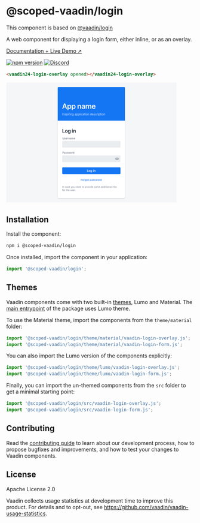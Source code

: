 # @scoped-vaadin/login

This component is based on [@vaadin/login](https://www.npmjs.com/package/@vaadin/login)

A web component for displaying a login form, either inline, or as an overlay.

[Documentation + Live Demo ↗](https://vaadin.com/docs/latest/components/login)

[![npm version](https://badgen.net/npm/v/@scoped-vaadin/login)](https://www.npmjs.com/package/@scoped-vaadin/login)
[![Discord](https://img.shields.io/discord/732335336448852018?label=discord)](https://discord.gg/PHmkCKC)

```html
<vaadin24-login-overlay opened></vaadin24-login-overlay>
```

[<img src="https://raw.githubusercontent.com/vaadin/web-components/main/packages/login/screenshot.png" width="456" alt="Screenshot of vaadin-login-overlay">](https://vaadin.com/docs/latest/components/login)

## Installation

Install the component:

```sh
npm i @scoped-vaadin/login
```

Once installed, import the component in your application:

```js
import '@scoped-vaadin/login';
```

## Themes

Vaadin components come with two built-in [themes](https://vaadin.com/docs/latest/styling), Lumo and Material.
The [main entrypoint](https://github.com/vaadin/web-components/blob/main/packages/list-box/vaadin-list-box.js) of the package uses Lumo theme.

To use the Material theme, import the components from the `theme/material` folder:

```js
import '@scoped-vaadin/login/theme/material/vaadin-login-overlay.js';
import '@scoped-vaadin/login/theme/material/vaadin-login-form.js';
```

You can also import the Lumo version of the components explicitly:

```js
import '@scoped-vaadin/login/theme/lumo/vaadin-login-overlay.js';
import '@scoped-vaadin/login/theme/lumo/vaadin-login-form.js';
```

Finally, you can import the un-themed components from the `src` folder to get a minimal starting point:

```js
import '@scoped-vaadin/login/src/vaadin-login-overlay.js';
import '@scoped-vaadin/login/src/vaadin-login-form.js';
```

## Contributing

Read the [contributing guide](https://vaadin.com/docs/latest/contributing/overview) to learn about our development process, how to propose bugfixes and improvements, and how to test your changes to Vaadin components.

## License

Apache License 2.0

Vaadin collects usage statistics at development time to improve this product.
For details and to opt-out, see https://github.com/vaadin/vaadin-usage-statistics.
